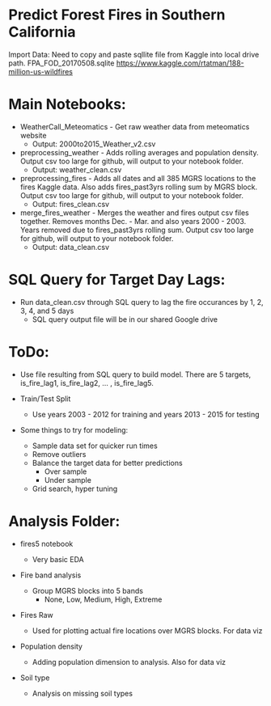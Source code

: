 # Predict Forest Fires in Southern California       

Import Data: Need to copy and paste sqllite file from Kaggle into local drive path.
FPA_FOD_20170508.sqlite https://www.kaggle.com/rtatman/188-million-us-wildfires

# Main Notebooks:        
* WeatherCall_Meteomatics - Get raw weather data from meteomatics website     
    *  Output: 2000to2015_Weather_v2.csv          
* preprocessing_weather - Adds rolling averages and population density.  Output csv too large for github, will output to your notebook folder.      
    *  Output: weather_clean.csv     
* preprocessing_fires - Adds all dates and all 385 MGRS locations to the fires Kaggle data.  Also adds fires_past3yrs rolling sum by MGRS block.  Output csv too large for github, will output to your notebook folder.          
    *  Output: fires_clean.csv                   
* merge_fires_weather - Merges the weather and fires output csv files together.  Removes months Dec. - Mar. and also years 2000 - 2003.  Years removed due to fires_past3yrs rolling sum.  Output csv too large for github, will output to your notebook folder.    
    *  Output: data_clean.csv     

# SQL Query for Target Day Lags:
* Run data_clean.csv through SQL query to lag the fire occurances by 1, 2, 3, 4, and 5 days     
   * SQL query output file will be in our shared Google drive   

# ToDo:
* Use file resulting from SQL query to build model.  There are 5 targets, is_fire_lag1, is_fire_lag2, ... , is_fire_lag5.
          
* Train/Test Split
     * Use years 2003 - 2012 for training and years 2013 - 2015 for testing

* Some things to try for modeling:
     * Sample data set for quicker run times
     * Remove outliers
     * Balance the target data for better predictions
          * Over sample
          * Under sample
     * Grid search, hyper tuning

# Analysis Folder:       
* fires5 notebook       
   * Very basic EDA

* Fire band analysis    
   * Group MGRS blocks into 5 bands    
      * None, Low, Medium, High, Extreme
    
* Fires Raw
   * Used for plotting actual fire locations over MGRS blocks.  For data viz

* Population density
   * Adding population dimension to analysis.  Also for data viz

* Soil type
   * Analysis on missing soil types

